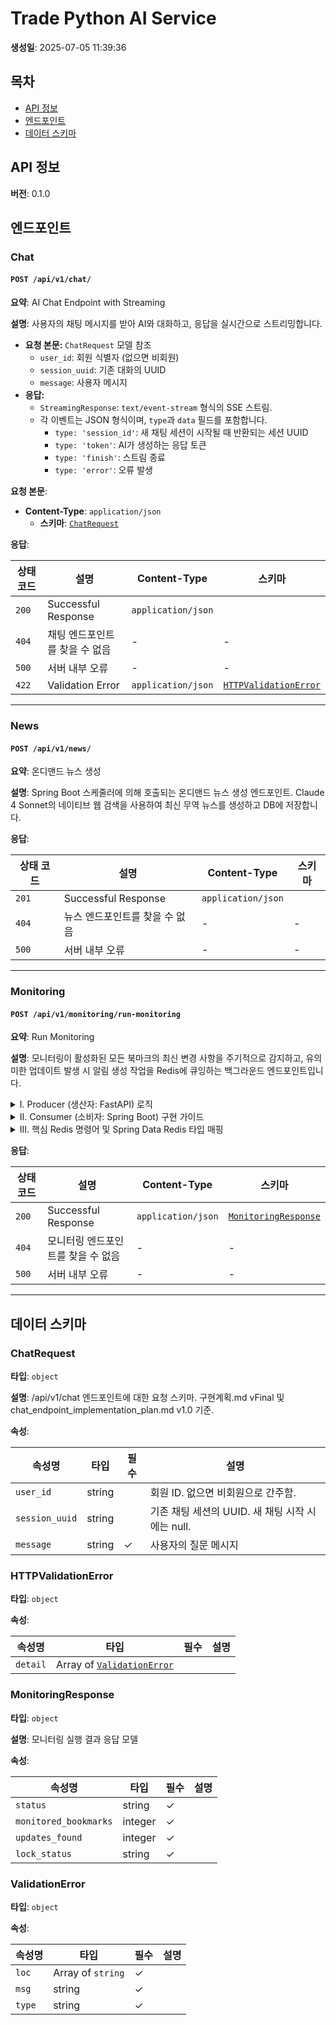 # Trade Python AI Service
**생성일**: 2025-07-05 11:39:36

## 목차
- [API 정보](#api-정보)
- [엔드포인트](#엔드포인트)
- [데이터 스키마](#데이터-스키마)

## API 정보

**버전**: 0.1.0

## 엔드포인트

### Chat

#### `POST /api/v1/chat/`

**요약**: AI Chat Endpoint with Streaming

**설명**: 사용자의 채팅 메시지를 받아 AI와 대화하고, 응답을 실시간으로 스트리밍합니다.

- **요청 본문:** `ChatRequest` 모델 참조
    - `user_id`: 회원 식별자 (없으면 비회원)
    - `session_uuid`: 기존 대화의 UUID
    - `message`: 사용자 메시지
- **응답:**
    - `StreamingResponse`: `text/event-stream` 형식의 SSE 스트림.
    - 각 이벤트는 JSON 형식이며, `type`과 `data` 필드를 포함합니다.
      - `type: 'session_id'`: 새 채팅 세션이 시작될 때 반환되는 세션 UUID
      - `type: 'token'`: AI가 생성하는 응답 토큰
      - `type: 'finish'`: 스트림 종료
      - `type: 'error'`: 오류 발생

**요청 본문**:

- **Content-Type**: `application/json`
  - **스키마**: [`ChatRequest`](#datatype-chatrequest)

**응답**:

| 상태 코드 | 설명 | Content-Type | 스키마 |
|-----------|------|--------------|--------|
| `200` | Successful Response | `application/json` |  |
| `404` | 채팅 엔드포인트를 찾을 수 없음 | - | - |
| `500` | 서버 내부 오류 | - | - |
| `422` | Validation Error | `application/json` | [`HTTPValidationError`](#datatype-httpvalidationerror) |

---

### News

#### `POST /api/v1/news/`

**요약**: 온디맨드 뉴스 생성

**설명**: Spring Boot 스케줄러에 의해 호출되는 온디맨드 뉴스 생성 엔드포인트.
Claude 4 Sonnet의 네이티브 웹 검색을 사용하여 최신 무역 뉴스를 생성하고 DB에 저장합니다.

**응답**:

| 상태 코드 | 설명 | Content-Type | 스키마 |
|-----------|------|--------------|--------|
| `201` | Successful Response | `application/json` |  |
| `404` | 뉴스 엔드포인트를 찾을 수 없음 | - | - |
| `500` | 서버 내부 오류 | - | - |

---

### Monitoring

#### `POST /api/v1/monitoring/run-monitoring`

**요약**: Run Monitoring

**설명**: 모니터링이 활성화된 모든 북마크의 최신 변경 사항을 주기적으로 감지하고, 유의미한 업데이트 발생 시 알림 생성 작업을 Redis에 큐잉하는 백그라운드 엔드포인트입니다.

<details>
<summary>I. Producer (생산자: FastAPI) 로직</summary>

> 이 엔드포인트는 알림 작업을 생성하는 '생산자' 역할을 수행합니다.

**주요 처리 순서:**
1.  **분산 락 (Distributed Lock):** Redis (`SET NX`)를 사용하여 여러 인스턴스의 동시 실행을 방지합니다.
2.  **북마크 조회:** `monitoring_active=True`인 모든 북마크를 DB에서 조회합니다.
3.  **병렬 및 속도 제어 처리:**
    -   `asyncio.Semaphore`: LangChain 서비스에 대한 동시 요청 수를 제한하여 과부하를 방지합니다.
    -   `Aiolimiter`: 분당 요청 수를 제어하여 외부 API의 속도 제한(Rate Limit)을 준수합니다.
    -   `Tenacity`: API 호출 실패 시 지수 백오프(Exponential Backoff)를 적용하여 자동으로 재시도합니다.
4.  **업데이트 처리 및 Redis 큐잉 (신뢰성 큐 패턴):**
    -   **DB 저장:** 변경 사항 발견 시, `update_feeds` 테이블에 업데이트 내역을 저장합니다.
    -   **Redis 큐잉:**
        1.  **알림 상세 정보 (Hash):** `HSET` 명령어를 사용하여 `daily_notification:detail:{uuid}` 키에 알림 상세 내용을 저장합니다.
            -   `HSET`: Hash 데이터 구조(Key-Value 맵과 유사)에 여러 필드-값 쌍을 저장하는 명령어입니다.
        2.  **알림 작업 큐 (List):** `LPUSH` 명령어를 사용하여 `daily_notification:queue:{TYPE}` (예: `...:EMAIL`) 키에 처리할 작업의 `uuid`를 추가합니다.
            -   `LPUSH`: List 데이터 구조(Array 또는 LinkedList와 유사)의 맨 앞에 요소를 추가하는 명령어입니다.
</details>

<details>
<summary>II. Consumer (소비자: Spring Boot) 구현 가이드</summary>

> Redis 큐에 쌓인 작업은 Spring Boot와 같은 별도의 워커(Worker) 프로세스가 처리해야 합니다.

**권장 처리 순서 (신뢰성 보장):**
1.  **작업 원자적으로 이동 (`BLMOVE`):** '대기 큐'에서 '처리 중 큐'로 작업을 안전하게 이동시킵니다.
2.  **상세 정보 조회 (`HGETALL`):** 이동시킨 작업 `uuid`를 사용하여 상세 정보를 가져옵니다.
3.  **비즈니스 로직 수행:** 실제 이메일 발송 등 알림 처리를 수행합니다.
4.  **작업 완료 처리 (`LREM`):** 작업이 성공하면 '처리 중 큐'에서 해당 작업을 제거합니다.
5.  **예외 처리:** 오류 발생 시 작업을 '처리 중 큐'에 남겨두어 데이터 유실을 방지합니다.
</details>

<details>
<summary>III. 핵심 Redis 명령어 및 Spring Data Redis 타입 매핑</summary>

> Spring Boot (`RedisTemplate`) 사용 시 각 Redis 명령어와 매핑되는 Java 타입을 명시합니다.

#### **1. `BLMOVE`**
-   **설명:** 리스트의 마지막 요소를 다른 리스트의 첫 번째 요소로 **원자적으로 이동**시키고, 만약 원본 리스트가 비어있으면 지정된 시간 동안 새로운 요소가 추가되기를 기다리는(Blocking) 명령어입니다.
-   **핵심 역할:** 워커가 여러 개 실행되어도 **단 하나의 워커만이 작업을 가져가도록 보장**하며(경쟁 상태 방지), 큐가 비었을 때 불필요한 CPU 사용을 막아줍니다. 작업 유실 방지의 핵심입니다.
-   **Java `RedisTemplate` 반환 타입:** `String`
    -   이동된 작업 `uuid`가 문자열로 반환됩니다. 큐가 비어 타임아웃이 발생하면 `null`이 반환됩니다.
    ```java
    String taskId = redisTemplate.opsForList().move(
        "daily_notification:queue:EMAIL", ListOperations.Direction.RIGHT,
        "daily_notification:processing_queue:EMAIL", ListOperations.Direction.LEFT,
        Duration.ofSeconds(10)
    );
    if (taskId != null) {
        // ... process task
    }
    ```

#### **2. `HGETALL`**
-   **설명:** Hash 데이터 구조에서 모든 필드와 값의 쌍을 가져오는 명령어입니다.
-   **핵심 역할:** 작업 `uuid`에 해당하는 모든 알림 상세 정보(수신자, 메시지 내용 등)를 한 번의 명령어로 조회합니다.
-   **Java `RedisTemplate` 반환 타입:** `Map<Object, Object>` 또는 `Map<String, String>`
    -   조회된 Hash의 필드-값 쌍들이 `Map`으로 반환됩니다. `RedisTemplate` 설정에 따라 타입을 명시적으로 지정할 수 있습니다.
    ```java
    Map<Object, Object> details = redisTemplate.opsForHash().entries("daily_notification:detail:" + taskId);
    String userId = (String) details.get("user_id");
    String message = (String) details.get("message");
    ```

#### **3. `LREM`**
-   **설명:** 리스트에서 지정된 값과 일치하는 요소를 **개수를 지정하여** 제거하는 명령어입니다.
-   **핵심 역할:** 알림 발송을 성공적으로 마친 작업을 '처리 중 큐'에서 **정확히 하나만 제거**하여, 동일한 작업이 중복 처리되는 것을 방지합니다.
-   **Java `RedisTemplate` 반환 타입:** `Long`
    -   제거된 요소의 개수가 반환됩니다. 보통 `1`이 반환되며, `0`이 반환되면 무언가 잘못된 상황(예: 이미 삭제됨)임을 인지할 수 있습니다.
    ```java
    // count: 1 > 앞에서부터 taskId와 일치하는 요소 1개만 제거
    Long removedCount = redisTemplate.opsForList().remove("daily_notification:processing_queue:EMAIL", 1, taskId);
    ```
</details>

**응답**:

| 상태 코드 | 설명 | Content-Type | 스키마 |
|-----------|------|--------------|--------|
| `200` | Successful Response | `application/json` | [`MonitoringResponse`](#datatype-monitoringresponse) |
| `404` | 모니터링 엔드포인트를 찾을 수 없음 | - | - |
| `500` | 서버 내부 오류 | - | - |

---

## 데이터 스키마

### <a id="datatype-chatrequest"></a>ChatRequest

**타입**: `object`

**설명**: /api/v1/chat 엔드포인트에 대한 요청 스키마.
구현계획.md vFinal 및 chat_endpoint_implementation_plan.md v1.0 기준.

**속성**:

| 속성명 | 타입 | 필수 | 설명 |
|--------|------|------|------|
| `user_id` | string |  | 회원 ID. 없으면 비회원으로 간주함. |
| `session_uuid` | string |  | 기존 채팅 세션의 UUID. 새 채팅 시작 시에는 null. |
| `message` | string | ✓ | 사용자의 질문 메시지 |

### <a id="datatype-httpvalidationerror"></a>HTTPValidationError

**타입**: `object`

**속성**:

| 속성명 | 타입 | 필수 | 설명 |
|--------|------|------|------|
| `detail` | Array of [`ValidationError`](#datatype-validationerror) |  |  |

### <a id="datatype-monitoringresponse"></a>MonitoringResponse

**타입**: `object`

**설명**: 모니터링 실행 결과 응답 모델

**속성**:

| 속성명 | 타입 | 필수 | 설명 |
|--------|------|------|------|
| `status` | string | ✓ |  |
| `monitored_bookmarks` | integer | ✓ |  |
| `updates_found` | integer | ✓ |  |
| `lock_status` | string | ✓ |  |

### <a id="datatype-validationerror"></a>ValidationError

**타입**: `object`

**속성**:

| 속성명 | 타입 | 필수 | 설명 |
|--------|------|------|------|
| `loc` | Array of `string` | ✓ |  |
| `msg` | string | ✓ |  |
| `type` | string | ✓ |  |
